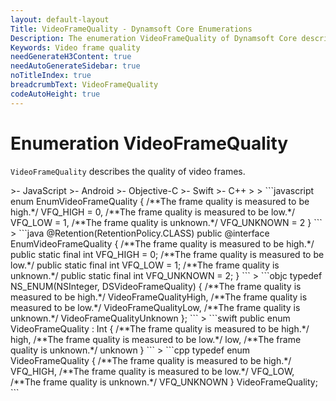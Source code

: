 ```yaml
---
layout: default-layout
Title: VideoFrameQuality - Dynamsoft Core Enumerations
Description: The enumeration VideoFrameQuality of Dynamsoft Core describes the quality of video frames.
Keywords: Video frame quality
needGenerateH3Content: true
needAutoGenerateSidebar: true
noTitleIndex: true
breadcrumbText: VideoFrameQuality
codeAutoHeight: true
---
```


# Enumeration VideoFrameQuality

`VideoFrameQuality` describes the quality of video frames.

<div class="sample-code-prefix template2"></div>
   >- JavaScript
   >- Android
   >- Objective-C
   >- Swift
   >- C++
   >
>
```javascript
enum EnumVideoFrameQuality {
   /**The frame quality is measured to be high.*/
   VFQ_HIGH = 0,
   /**The frame quality is measured to be low.*/
   VFQ_LOW = 1,
   /**The frame quality is unknown.*/
   VFQ_UNKNOWN = 2
}
```
>
```java
@Retention(RetentionPolicy.CLASS)
public @interface EnumVideoFrameQuality {
   /**The frame quality is measured to be high.*/
   public static final int VFQ_HIGH = 0;
   /**The frame quality is measured to be low.*/
   public static final int VFQ_LOW = 1;
   /**The frame quality is unknown.*/
   public static final int VFQ_UNKNOWN = 2;
}
```
>
```objc
typedef NS_ENUM(NSInteger, DSVideoFrameQuality)
{
   /**The frame quality is measured to be high.*/
   VideoFrameQualityHigh,
   /**The frame quality is measured to be low.*/
   VideoFrameQualityLow,
   /**The frame quality is unknown.*/
   VideoFrameQualityUnknown
};
```
>
```swift
public enum VideoFrameQuality : Int
{
   /**The frame quality is measured to be high.*/
   high,
   /**The frame quality is measured to be low.*/
   low,
   /**The frame quality is unknown.*/
   unknown
}
```
>
```cpp
typedef enum VideoFrameQuality {
   /**The frame quality is measured to be high.*/
   VFQ_HIGH,
   /**The frame quality is measured to be low.*/
   VFQ_LOW,
   /**The frame quality is unknown.*/
   VFQ_UNKNOWN
} VideoFrameQuality;
```
